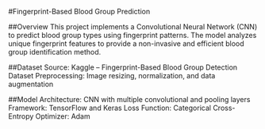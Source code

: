 #Fingerprint-Based Blood Group Prediction

##Overview
This project implements a Convolutional Neural Network (CNN) to predict blood group types using fingerprint patterns. The model analyzes unique fingerprint features to provide a non-invasive and efficient blood group identification method.

##Dataset
Source: Kaggle – Fingerprint-Based Blood Group Detection Dataset
Preprocessing: Image resizing, normalization, and data augmentation

##Model
Architecture: CNN with multiple convolutional and pooling layers
Framework: TensorFlow and Keras
Loss Function: Categorical Cross-Entropy
Optimizer: Adam

